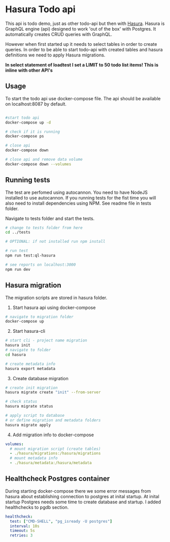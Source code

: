 # Hasura Todo api

This api is todo demo, just as other todo-api but then with [Hasura](https://hasura.io/docs/1.0/graphql/manual/index.html).
Hasura is GraphQL engine (api) designed to work 'out of the box' with Postgres. It automatically creates CRUD queries with GraphQL.

However when first started up it needs to select tables in order to create queries. In order to be able to start todo-api with created tables and hasura definitions we need to apply Hasura migrations.

**In select statement of loadtest I set a LIMIT to 50 todo list items! This is inline with other API's**

## Usage

To start the todo api use docker-compose file. The api should be available on localhost:8087 by default.

```bash

#start todo api
docker-compose up -d

# check if it is running
docker-compose ps

# close api
docker-compose down

# close api and remove data volume
docker-compose down --volumes

```

## Running tests

The test are perfomed using autocannon. You need to have NodeJS installed to use autocannon. If you running tests for the fist time you will also need to install dependencies using NPM. See readme file in tests folder.

Navigate to tests folder and start the tests.

```bash
# change to tests folder from here
cd ../tests

# OPTIONAL: if not installed run npm install

# run test
npm run test:ql-hasura

# see reports on localhost:3000
npm run dev
```

## Hasura migration

The migration scripts are stored in hasura folder.

1. Start hasura api using docker-compose

```bash
# navigate to migration folder
docker-compose up
```

2. Start hasura-cli

```bash
# start cli - project name migration
hasura init
# navigate to folder
cd hasura

# create metadata info
hasura export metadata

```

3. Create database migration

```bash
# create init migration
hasura migrate create "init" --from-server

# check status
hasura migrate status

# apply script to database
# or define migration and metadata folders
hasura migrate apply
```

4. Add migration info to docker-compose

```yml
volumes:
  # mount migration script (create tables)
  - ./hasura/migrations:/hasura/migrations
  # mount metadata info
  - ./hasura/metadata:/hasura/metadata
```

## Healthcheck Postgres container

During starting docker-compose there we some error messages from hasura about establishing connection to postgres at inital startup. At inital startup Postgres needs some time to create database and startup. I added healthchecks to pgdb section.

```yml
healthcheck:
  test: ["CMD-SHELL", "pg_isready -U postgres"]
  interval: 10s
  timeout: 5s
  retries: 3
```
